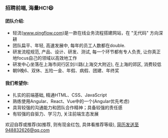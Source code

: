 ### 招聘前端, 海量HC!😄

#### 团队介绍:

 - 轻流(www.qingflow.com)是一款在线业务流程搭建网站，在 "无代码" 方向深耕
 - 团队扁平、年轻, 高速发展中, 每年的员工人数都在double.
 - 研发流程规范, 产品、设计、研发、测试, 每一个环节都有专人负责, 让你真正地focus自己的领域以高效地工作
 - 研发中心坐落在上海市闵行区剑川路(上海交大附近), 在上海的郊区, 消费较低
 - 朝9晚6、双休、五险一金、年假、病假、团建、年终奖

#### 我们希望你:

 - 扎实的前端基础, 精通HTML、CSS、JavaScript
 - 熟练使用Angular、React、Vue中的一个(Angular优先考虑)
 - 具背较强的沟通能力和团队合作精神；具备较强的责任感
 - 有较强的自驱力、学习力, 关注前端生态发展

欢迎自荐或推荐(如推荐, 则有现金红包, 具体看推荐等级), 简历发送至948832626@qq.com
